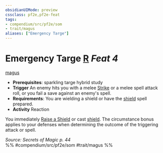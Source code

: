 ```yaml
---
obsidianUIMode: preview
cssclass: pf2e,pf2e-feat
tags:
- compendium/src/pf2e/som
- trait/magus
aliases: ["Emergency Targe"]
---
```

# Emergency Targe  [R](../../Rules/core-rulebook/chapter-9-playing-the-game.md#Actions "Reaction") *Feat 4*  
[magus](../../Rules/traits/magus-som.md)  

- **Prerequisites**: sparkling targe hybrid study
- **Trigger** An enemy hits you with a melee [Strike](../../Rules/actions/strike.md) or a melee spell attack roll, or you fail a save against an enemy's spell.
- **Requirements**: You are wielding a shield or have the [shield](../spells/shield.md) spell prepared.
- **Activity** Reaction

You immediately [Raise a Shield](../../Rules/actions/raise-a-shield.md) or cast [shield](../spells/shield.md). The circumstance bonus applies to your defenses when determining the outcome of the triggering attack or spell.

*Source: Secrets of Magic p. 44*  
%% #compendium/src/pf2e/som #trait/magus %%
